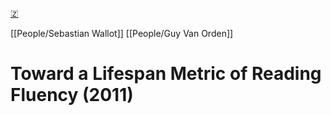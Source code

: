 [🇿](zotero://select/library/items/SERFRWSR)

[[People/Sebastian Wallot]] [[People/Guy Van Orden]] 
# Toward a Lifespan Metric of Reading Fluency (2011)

